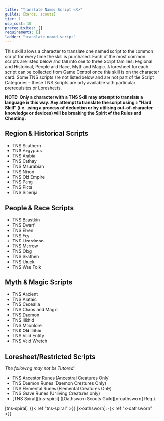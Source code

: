 ```yaml
---
title: "Translate Named Script <X>"
guilds: [bards, scouts]
tier: 1
osp_cost: 10
prerequisites: []
requirements: []
ladder: "translate-named-script"
---
```

This skill allows a character to translate one named script to the common script for every time the skill is purchased. Each of the most common scripts are listed below and fall into one to three Script families: Regional and Historical, People and Race, Myth and Magic. A loresheet for each script can be collected from Game Control once this skill is on the character card. Some TNS scripts are not listed below and are not part of the Script Categories – these TNS Scripts are only available with particular prerequisites or Loresheets.

**NOTE: Only a character with a TNS Skill may attempt to translate a language in this way. Any attempt to translate the script using a “Hard Skill” (i.e. using a process of deduction or by utilising out-of-character knowledge or devices) will be breaking the Spirit of the Rules and Cheating.**

## Region & Historical Scripts

* TNS Southern
* TNS Aegyptus
* TNS Arabia
* TNS Cathay
* TNS Maurabian
* TNS Nihon
* TNS Old Empire
* TNS Peng
* TNS Picta
* TNS Siberija

## People & Race Scripts

* TNS Beastkin
* TNS Dwarf
* TNS Elven
* TNS Fey
* TNS Lizardman
* TNS Merrow
* TNS Olog
* TNS Skathen
* TNS Uruck
* TNS Wee Folk

## Myth & Magic Scripts

* TNS Ancient
* TNS Arataic
* TNS Cecealia
* TNS Chaos and Magic
* TNS Daemon
* TNS Illithid
* TNS Moonlore
* TNS Old Ilithid
* TNS Void Entity
* TNS Void Wretch

## Loresheet/Restricted Scripts

_The following may not be Tutored:_

* TNS Ancestor Runes (Ancestral Creatures Only)
* TNS Daemon Runes (Daemon Creatures Only)
* TNS Elemental Runes (Elemental Creatures Only)
* TNS Grave Runes (Unliving Creatures only)
* [TNS Spiral][tns-spiral] ([Oathsworn Scouts Guild][x-oathsworn] Req.)



[tns-spiral]: {{< ref "tns-spiral" >}}
[x-oathsworn]: {{< ref "x-oathsworn" >}}